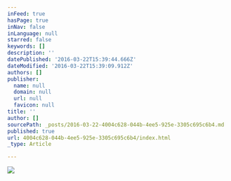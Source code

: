 ```yaml
---
inFeed: true
hasPage: true
inNav: false
inLanguage: null
starred: false
keywords: []
description: ''
datePublished: '2016-03-22T15:39:44.666Z'
dateModified: '2016-03-22T15:39:09.912Z'
authors: []
publisher:
  name: null
  domain: null
  url: null
  favicon: null
title: ''
author: []
sourcePath: _posts/2016-03-22-4004c628-044b-4ee5-925e-3305c695c6b4.md
published: true
url: 4004c628-044b-4ee5-925e-3305c695c6b4/index.html
_type: Article

---
```

![](https://the-grid-user-content.s3-us-west-2.amazonaws.com/1b3a30c3-7707-4577-897a-cdcea4a12ea4.png)